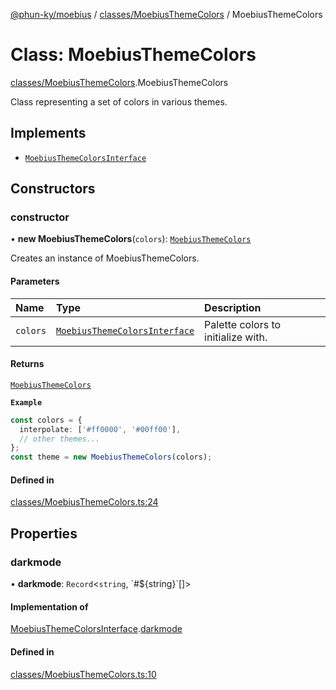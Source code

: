 [@phun-ky/moebius](../README.md) / [classes/MoebiusThemeColors](../modules/classes_MoebiusThemeColors.md) / MoebiusThemeColors

# Class: MoebiusThemeColors

[classes/MoebiusThemeColors](../modules/classes_MoebiusThemeColors.md).MoebiusThemeColors

Class representing a set of colors in various themes.

## Implements

- [`MoebiusThemeColorsInterface`](../interfaces/types.MoebiusThemeColorsInterface.md)

## Constructors

### constructor

• **new MoebiusThemeColors**(`colors`): [`MoebiusThemeColors`](classes_MoebiusThemeColors.MoebiusThemeColors.md)

Creates an instance of MoebiusThemeColors.

#### Parameters

| Name | Type | Description |
| :------ | :------ | :------ |
| `colors` | [`MoebiusThemeColorsInterface`](../interfaces/types.MoebiusThemeColorsInterface.md) | Palette colors to initialize with. |

#### Returns

[`MoebiusThemeColors`](classes_MoebiusThemeColors.MoebiusThemeColors.md)

**`Example`**

```ts
const colors = {
  interpolate: ['#ff0000', '#00ff00'],
  // other themes...
};
const theme = new MoebiusThemeColors(colors);
```

#### Defined in

[classes/MoebiusThemeColors.ts:24](https://github.com/phun-ky/moebius/blob/main/src/classes/MoebiusThemeColors.ts#L24)

## Properties

### darkmode

• **darkmode**: `Record`<`string`, \`#${string}\`[]\>

#### Implementation of

[MoebiusThemeColorsInterface](../interfaces/types.MoebiusThemeColorsInterface.md).[darkmode](../interfaces/types.MoebiusThemeColorsInterface.md#darkmode)

#### Defined in

[classes/MoebiusThemeColors.ts:10](https://github.com/phun-ky/moebius/blob/main/src/classes/MoebiusThemeColors.ts#L10)

